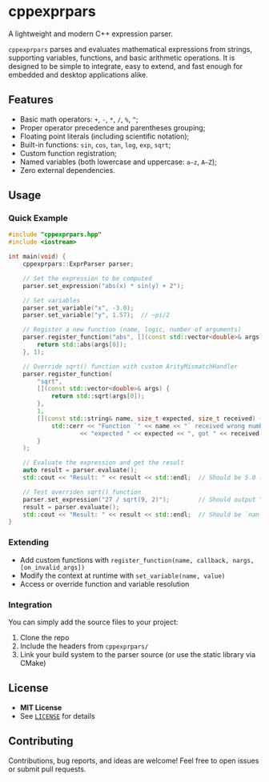 # cppexprpars

A lightweight and modern C++ expression parser.

`cppexprpars` parses and evaluates mathematical expressions from strings, supporting variables, functions, and basic arithmetic operations. It is designed to be simple to integrate, easy to extend, and fast enough for embedded and desktop applications alike.


## Features

- Basic math operators: `+`, `-`, `*`, `/`, `%`, `^`;
- Proper operator precedence and parentheses grouping;
- Floating point literals (including scientific notation);
- Built-in functions: `sin`, `cos`, `tan`, `log`, `exp`, `sqrt`;
- Custom function registration;
- Named variables (both lowercase and uppercase: `a–z`, `A–Z`);
- Zero external dependencies.

## Usage

### Quick Example

```cpp
#include "cppexprpars.hpp"
#include <iostream>

int main(void) {
    cppexprpars::ExprParser parser;

    // Set the expression to be computed
    parser.set_expression("abs(x) * sin(y) + 2");

    // Set variables
    parser.set_variable("x", -3.0);
    parser.set_variable("y", 1.57);  // ~pi/2

    // Register a new function (name, logic, number of arguments)
    parser.register_function("abs", [](const std::vector<double>& args) {
        return std::abs(args[0]);
    }, 1);

    // Override sqrt() function with custom ArityMismatchHandler
    parser.register_function(
        "sqrt",
        [](const std::vector<double>& args) {
            return std::sqrt(args[0]);
        },
        1,
        [](const std::string& name, size_t expected, size_t received) {
            std::cerr << "Function `" << name << "` received wrong number of args: "
                    << "expected " << expected << ", got " << received << std::endl;
        }
    );

    // Evaluate the expression and get the result
    auto result = parser.evaluate();
    std::cout << "Result: " << result << std::endl;  // Should be 5.0 (or very close to it)

    // Test overriden sqrt() function
    parser.set_expression("27 / sqrt(9, 2)");        // Should output "Function `sqrt` received wrong number of args: expected 1, got 2"
    result = parser.evaluate();
    std::cout << "Result: " << result << std::endl;  // Should be `nan`
}
```

### Extending

- Add custom functions with `register_function(name, callback, nargs, [on_invalid_args])`
- Modify the context at runtime with `set_variable(name, value)`
- Access or override function and variable resolution

### Integration

You can simply add the source files to your project:

1. Clone the repo
2. Include the headers from `cppexprpars/`
3. Link your build system to the parser source (or use the static library via CMake)

<!--
## How It Works

`cppexprpars` tokenizes the input expression, parses it into an abstract syntax tree (AST), and evaluates it using a context-aware system:

- `ExprParser` is the high-level interface
- `EvaluationContext` holds variable bindings
- `FunctionRegistry` maps string names to callable functions
-->

<!--
## Testing

This library includes a test suite using standard `assert()`-based tests.

To run tests, simply compile and run the test binary:

```
./build.sh Debug
```
-->

## License

* **MIT License**
* See [`LICENSE`](LICENSE.md) for details


## Contributing

Contributions, bug reports, and ideas are welcome!
Feel free to open issues or submit pull requests.
